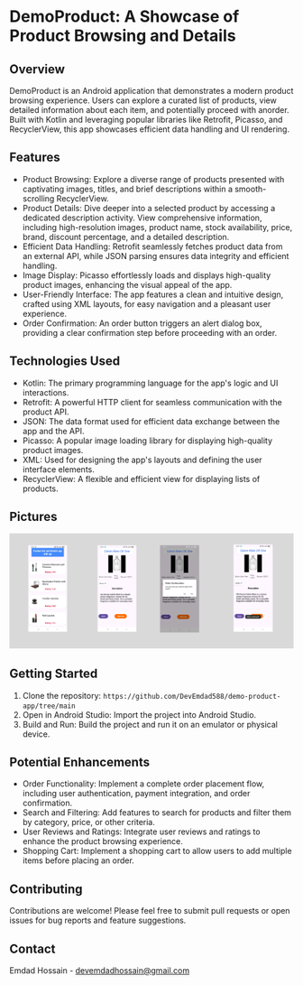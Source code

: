 # DemoProduct: A Showcase of Product Browsing and Details

## Overview

DemoProduct is an Android application that demonstrates a modern product browsing experience. Users can explore a curated list of products, view detailed information about each item, and potentially proceed with anorder. Built with Kotlin and leveraging popular libraries like Retrofit, Picasso, and RecyclerView, this app showcases efficient data handling and UI rendering.

## Features

*  Product Browsing:  Explore a diverse range of products presented with captivating images, titles, and brief descriptions within a smooth-scrolling RecyclerView.
*  Product Details:  Dive deeper into a selected product by accessing a dedicated description activity. View comprehensive information, including high-resolution images, product name, stock availability, price, brand, discount percentage, and a detailed description.
*  Efficient Data Handling:  Retrofit seamlessly fetches product data from an external API, while JSON parsing ensures data integrity and efficient handling.
*  Image Display:  Picasso effortlessly loads and displays high-quality product images, enhancing the visual appeal of the app.
*  User-Friendly Interface:  The app features a clean and intuitive design, crafted using XML layouts, for easy navigation and a pleasant user experience.
*  Order Confirmation:  An order button triggers an alert dialog box, providing a clear confirmation step before proceeding with an order.

## Technologies Used

*  Kotlin:  The primary programming language for the app's logic and UI interactions.
*  Retrofit:  A powerful HTTP client for seamless communication with the product API.
*  JSON:  The data format used for efficient data exchange between the app and the API.
*  Picasso:  A popular image loading library for displaying high-quality product images.
*  XML:  Used for designing the app's layouts and defining the user interface elements.
*  RecyclerView:  A flexible and efficient view for displaying lists of products.

## Pictures

![Product Browsing Screen](demoproduct.png)


## Getting Started

1.  Clone the repository:  `https://github.com/DevEmdad588/demo-product-app/tree/main`
2.  Open in Android Studio:  Import the project into Android Studio.
3.  Build and Run:  Build the project and run it on an emulator or physical device.

## Potential Enhancements

*  Order Functionality:  Implement a complete order placement flow, including user authentication, payment integration, and order confirmation.
*  Search and Filtering:  Add features to search for products and filter them by category, price, or other criteria.
*  User Reviews and Ratings:  Integrate user reviews and ratings to enhance the product browsing experience.
*  Shopping Cart:  Implement a shopping cart to allow users to add multiple items before placing an order.

## Contributing

Contributions are welcome! Please feel free to submit pull requests or open issues for bug reports and feature suggestions.


## Contact

Emdad Hossain - devemdadhossain@gmail.com
